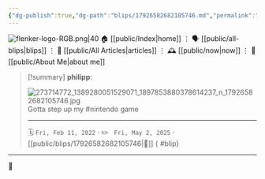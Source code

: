 ```yaml
---
{"dg-publish":true,"dg-path":"blips/17926582682105746.md","permalink":"/blips/17926582682105746/","title":"philipp on instagram @ 2022-02-11","created":"2022-02-11T15:00:00","updated":"2025-05-02T17:43:08"}
---
```



<div class="transclusion internal-embed is-loaded"><div class="markdown-embed">




![flenker-logo-RGB.png|40](/img/user/attachments/flenker-logo-RGB.png)
🏠 [[public/Index\|home]]  ⋮ 🗣️ [[public/all-blips\|blips]] ⋮  📝 [[public/All Articles\|articles]]  ⋮ 🕰️ [[public/now\|now]] ⋮ 🪪 [[public/About Me\|about me]]


</div></div>


> [!summary] **philipp**:
>
> ![273714772_1389280051529071_1897853880378614237_n_17926582682105746.jpg](/img/user/attachments/273714772_1389280051529071_1897853880378614237_n_17926582682105746.jpg)
> Gotta step up my #nintendo game
> - - -
>
> 🗓️ <code>Fri, Feb 11, 2022</code>  · ✏️ <code> Fri, May 2, 2025</code>  · [[public/blips/17926582682105746\|🔗]]
{ #blip}


- - -

 👾
